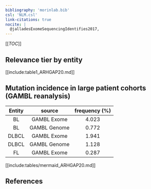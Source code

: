 ```yaml
---
bibliography: 'morinlab.bib'
csl: 'NLM.csl'
link-citations: true
nocite: |
  @jalladesExomeSequencingIdentifies2017, 
---
```


[[_TOC_]]




## Relevance tier by entity

[[include:table1_ARHGAP20.md]]


## Mutation incidence in large patient cohorts (GAMBL reanalysis)

|Entity|source |frequency (%)|
|:------:|:----:|:----:|
|BL|GAMBL Exome |4.023 |
|BL|GAMBL Genome |0.772 |
|DLBCL|GAMBL Exome |1.941 |
|DLBCL|GAMBL Genome |1.128 |
|FL|GAMBL Exome |0.287 |


[[include:tables/mermaid_ARHGAP20.md]]

## References


